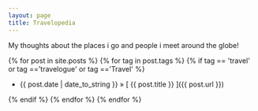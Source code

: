 ```yaml
---
layout: page
title: Travelopedia
---
```

My thoughts about the places i go and people i meet around the globe! 

  {% for post in site.posts %}
  {% for tag in post.tags %}
  {% if tag == 'travel' or tag =='travelogue' or tag =='Travel' %}
  * {{ post.date | date_to_string }} &raquo; [ {{ post.title }} ]({{ post.url }})  
	
  {% endif %}
  {% endfor %}
  {% endfor %}
